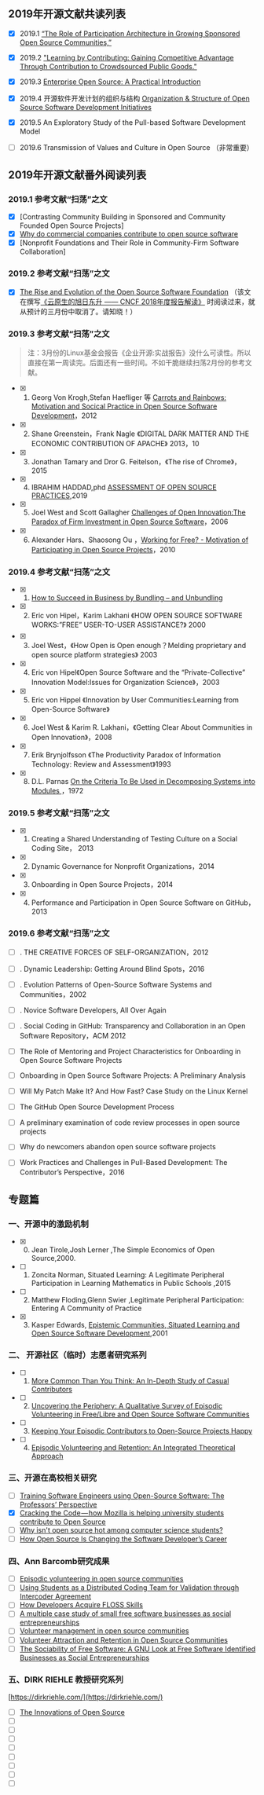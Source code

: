 ## 2019年开源文献共读列表

- [x] 2019.1 [“The Role of Participation Architecture in Growing Sponsored Open Source Communities,”](http://www.joelwest.org/Papers/WestOMahony2008-WP.pdf)

- [x]  2019.2 ["Learning by Contributing: Gaining Competitive Advantage Through Contribution to Crowdsourced Public Goods."](https://papers.ssrn.com/sol3/papers.cfm?abstract_id=3091831) 

- [x] 2019.3  [Enterprise Open Source: A Practical Introduction](https://www.linuxfoundation.org/open-source-management/2018/08/enterprise-open-source-practical-introduction/)

- [x] 2019.4 开源软件开发计划的组织与结构 [Organization & Structure of Open Source Software Development Initiatives](http://clinic.cyber.harvard.edu/files/2017/03/2017-03_governance-FINAL.pdf)

- [x] 2019.5  An Exploratory Study of the Pull-based Software Development Model

- [ ] 2019.6 Transmission of Values and Culture in Open Source （非常重要）

## 2019年开源文献番外阅读列表

### 2019.1 参考文献“扫荡”之文

- [x] [Contrasting Community Building in Sponsored and Community Founded Open Source Projects]
- [x] [Why do commercial companies contribute to open source software](https://www.sciencedirect.com/science/article/pii/S026840121100123X)
- [x] [Nonprofit Foundations and Their Role in Community-Firm Software Collaboration]

### 2019.2 参考文献“扫荡”之文

- [x] [The Rise and Evolution of the Open Source Software Foundation](https://www.slideshare.net/stephenrwalli/the-rise-and-evolution-of-the-open-source-software-foundation) （该文在撰写[《云原生的旭日东升 —— CNCF 2018年度报告解读》](posts/foundation_introduce/review-cncf-2018-annual-report/) 时阅读过来，就从预计的三月份中取消了。请知晓！）

### 2019.3 参考文献“扫荡”之文

> 注：3月份的Linux基金会报告《企业开源:实战报告》没什么可读性。所以直接在第一周读完。后面还有一些时间。不如干脆继续扫荡2月份的参考文献。

- [x]  1. Georg Von Krogh,Stefan Haefliger 等 [Carrots and Rainbows: Motivation and Socical Practice in Open Source Software Development](https://pdfs.semanticscholar.org/7712/3726f65f8fd88126357c12cad230cc832f41.pdf)，2012
- [x]  2. Shane Greenstein，Frank Nagle 《DIGITAL DARK MATTER AND THE ECONOMIC CONTRIBUTION OF APACHE》 2013，10
- [x]  3. Jonathan Tamary and Dror G. Feitelson，《The rise of Chrome》，2015
- [x]  4. IBRAHIM HADDAD,phd [ASSESSMENT OF OPEN SOURCE PRACTICES](https://www.linuxfoundation.org/wp-content/uploads/2019/03/AssessmentofOpenSourcePractices_Ebook_031119.pdf),2019
- [x]  5. Joel West and Scott Gallagher [Challenges of Open Innovation:The Paradox of Firm Investment in Open Source Software](http://www.joelwest.org/Papers/WestGallagher2006a-WP.pdf)，2006
- [x]  6. Alexander Hars、Shaosong Ou ，[Working for Free? - Motivation of Participating in Open Source Projects]()，2010

### 2019.4 参考文献“扫荡”之文

- [x] 1. [How to Succeed in Business by Bundling – and Unbundling](https://hbr.org/2014/06/how-to-succeed-in-business-by-bundling-and-unbundling)
- [x] 2. Eric von Hipel，Karim Lakhani 《HOW OPEN SOURCE SOFTWARE WORKS:”FREE” USER-TO-USER ASSISTANCE?》 2000
- [x] 3. Joel West，《How Open is Open enough？Melding proprietary and open source platform strategies》 2003
- [x] 4.  Eric von Hipel《Open Source Software and the “Private-Collective” Innovation Model:Issues for Organization Science》，2003
- [x] 5.  Eric von Hippel 《Innovation by User Communities:Learning from Open-Source Software》
- [x] 6. Joel West & Karim R. Lakhani，《Getting Clear About Communities in Open Innovation》，2008
- [x] 7. Erik Brynjolfsson 《The Productivity Paradox of Information Technology: Review and Assessment》1993
- [x] 8.  D.L. Parnas  [On the Criteria To Be Used in Decomposing Systems into Modules ](https://www.win.tue.nl/~wstomv/edu/2ip30/references/criteria_for_modularization.pdf)，1972

### 2019.5 参考文献“扫荡”之文

- [x] 1. Creating a Shared Understanding of Testing Culture on a Social Coding Site， 2013
- [x] 2. Dynamic Governance for Nonprofit Organizations，2014
- [x] 3. Onboarding in Open Source Projects，2014
- [x] 4. Performance and Participation in Open Source Software on GitHub，2013

### 2019.6 参考文献“扫荡”之文

- [ ] . THE CREATIVE FORCES OF SELF-ORGANIZATION，2012
- [ ] . Dynamic Leadership: Getting Around Blind Spots，2016
- [ ] . Evolution Patterns of Open-Source Software Systems and Communities，2002
- [ ] . Novice Software Developers, All Over Again
- [ ] . Social Coding in GitHub: Transparency and Collaboration in an Open Software Repository，ACM 2012
- [ ]  The Role of Mentoring and Project Characteristics for Onboarding in Open Source Software Projects
- [ ]  Onboarding in Open Source Software Projects: A Preliminary Analysis
- [ ]  Will My Patch Make It? And How Fast? Case Study on the Linux Kernel
- [ ]  The GitHub Open Source Development Process
- [ ]  A preliminary examination of code review processes in  open source projects
- [ ]  Why do newcomers abandon open source software projects
- [ ]  Work Practices and Challenges in Pull-Based Development: The Contributor’s Perspective，2016


## 专题篇

### 一、开源中的激励机制

- [X] 0. Jean Tirole,Josh Lerner ,The Simple Economics of Open Source,2000.
- [ ] 1. Zoncita Norman, Situated Learning: A Legitimate Peripheral Participation in Learning Mathematics in Public Schools ,2015
- [ ] 2. Matthew Floding,Glenn Swier ,Legitimate Peripheral Participation: Entering A Community of Practice
- [x] 3. Kasper Edwards, [Epistemic Communities, Situated Learning and Open Source Software Development](http://citeseerx.ist.psu.edu/viewdoc/download?doi=10.1.1.24.7873&rep=rep1&type=pdf),2001

### 二、 开源社区（临时）志愿者研究系列

- [ ] 1. [More Common Than You Think: An In-Depth Study of Casual Contributors](https://www.igor.pro.br/publica/papers/saner2016.pdf)
- [ ] 2. [Uncovering the Periphery: A Qualitative Survey of Episodic Volunteering in Free/Libre and Open Source Software Communities](https://ieeexplore.ieee.org/stamp/stamp.jsp?arnumber=8477174)
- [ ] 3. [Keeping Your Episodic Contributors to Open-Source Projects Happy](https://cora.ucc.ie/)
- [ ] 4. [Episodic Volunteering and Retention: An Integrated Theoretical Approach](https://journals.sagepub.com/doi/pdf/10.1177/0899764014558934)

### 三、开源在高校相关研究

- [ ] [Training Software Engineers using Open-Source Software: The Professors’ Perspective](http://gustavopinto.org/lost+found/cseet2017.pdf)
- [x] [Cracking the Code — how Mozilla is helping university students contribute to Open Source](https://medium.com/mozilla-open-innovation/cracking-the-code-how-mozilla-is-helping-university-students-contribute-to-open-source-25fa630d8c5c)
- [ ] [Why isn't open source hot among computer science students?](https://opensource.com/article/17/12/students-and-open-source-3-common-preconceptions)
- [ ] [How Open Source Is Changing the Software Developer’s Career](https://dirkriehle.com/wp-content/uploads/2015/04/r5rie-v3.pdf)

### 四、Ann Barcomb研究成果

- [ ] [Episodic volunteering in open source communities](https://barcomb.org/cgi/paper.cgi?paper=barcomb:2016:episodic)
- [ ] [Using Students as a Distributed Coding Team for Validation through Intercoder Agreement](https://barcomb.org/cgi/paper.cgi?paper=kaufmann:2016:using)
- [ ] [How Developers Acquire FLOSS Skills](https://barcomb.org/cgi/paper.cgi?paper=barcomb:2015:developers)
- [ ] [A multiple case study of small free software businesses as social entrepreneurships](https://barcomb.org/cgi/paper.cgi?paper=barcomb:2015:multiple)
- [ ] [Volunteer management in open source communities](https://barcomb.org/cgi/paper.cgi?paper=barcomb:2015:volunteer)
- [ ] [Volunteer Attraction and Retention in Open Source Communities](https://barcomb.org/cgi/paper.cgi?paper=barcomb:2014:volunteer)
- [ ] [The Sociability of Free Software: A GNU Look at Free Software Identified Businesses as Social Entrepreneurships](https://barcomb.org/cgi/paper.cgi?paper=barcomb:2010:sociability)

### 五、DIRK RIEHLE 教授研究系列

[https://dirkriehle.com/](https://dirkriehle.com/)

- [ ] [The Innovations of Open Source](https://ieeexplore.ieee.org/stamp/stamp.jsp?tp=&arnumber=8690207)
- [ ] []()
- [ ] []()
- [ ] []()
- [ ] []()
- [ ] []()
- [ ] []()
- [ ] []()
- [ ] []()
